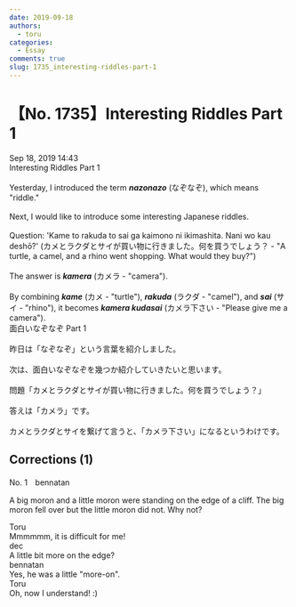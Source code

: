 ```yaml
---
date: 2019-09-18
authors:
  - toru
categories:
  - Essay
comments: true
slug: 1735_interesting-riddles-part-1
---
```


# 【No. 1735】Interesting Riddles Part 1
<div class="date">Sep 18, 2019 14:43</div>
<div id="post"><div id="body_show_ori">
Interesting Riddles Part 1<br/><br/>Yesterday, I introduced the term <strong><em>nazonazo</em></strong> (なぞなぞ), which means "riddle."<br/><br/>Next, I would like to introduce some interesting Japanese riddles.<br/><br/>Question: 'Kame to rakuda to sai ga kaimono ni ikimashita. Nani wo kau deshō?' (カメとラクダとサイが買い物に行きました。何を買うでしょう？ - "A turtle, a camel, and a rhino went shopping. What would they buy?")<br/><br/>The answer is <strong><em>kamera</em></strong> (カメラ - "camera").<br/><br/>By combining <strong><em>kame</em></strong> (カメ - "turtle"), <strong><em>rakuda</em></strong> (ラクダ - "camel"), and <strong><em>sai</em></strong> (サイ - "rhino"), it becomes <strong><em>kamera kudasai</em></strong> (カメラ下さい - "Please give me a camera").
</div></div>

<!-- more -->

<div id="post_ja"><div id="body_show_mo">
面白いなぞなぞ Part 1<br/><br/>昨日は「なぞなぞ」という言葉を紹介しました。<br/><br/>次は、面白いなぞなぞを幾つか紹介していきたいと思います。<br/><br/>問題「カメとラクダとサイが買い物に行きました。何を買うでしょう？」<br/><br/>答えは「カメラ」です。<br/><br/>カメとラクダとサイを繋げて言うと、「カメラ下さい」になるというわけです。
</div></div>

## Corrections (1)
<div id="block"><div class="first_name"> No. 1　<span class="just_name">bennatan</span></div><div id="block2">
<p class="comment_small">
 A big moron and a little moron were standing on the edge of a cliff.  The big moron fell over but the little moron did not.  Why not?
</p>

</div><div class="name"><span class="just_name">Toru</span><br>
Mmmmmm, it is difficult for me!
</div>
<div class="name"><span class="just_name">dec</span><br>
A little bit more on the edge?
</div>
<div class="name"><span class="just_name">bennatan</span><br>
Yes, he was a little "more-on".
</div>
<div class="name"><span class="just_name">Toru</span><br>
Oh, now I understand! :)
</div>
</div>
